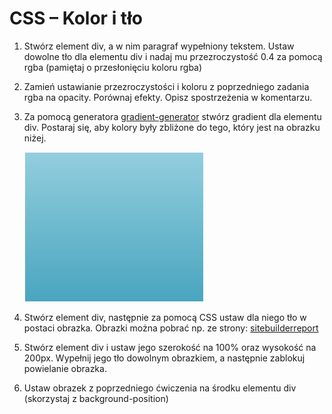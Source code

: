 # CSS – Kolor i tło

1. Stwórz element div, a w nim paragraf wypełniony tekstem. Ustaw dowolne tło dla elementu div i 
nadaj mu przezroczystość 0.4 za pomocą rgba (pamiętaj o  przesłonięciu koloru rgba)

2. Zamień ustawianie przezroczystości i koloru z poprzedniego zadania rgba na opacity. Porównaj efekty.
Opisz spostrzeżenia w komentarzu.

3. Za pomocą generatora [gradient-generator](http://www.cssmatic.com/gradient-generator) stwórz gradient dla  elementu div.
Postaraj się, aby kolory były zbliżone do tego, który jest na obrazku niżej.

	![Przykładowy gradient](images/gradient.jpg)

4. Stwórz element div, następnie za pomocą CSS ustaw dla niego tło w postaci obrazka.
Obrazki można pobrać np. ze strony: [sitebuilderreport](http://www.sitebuilderreport.com/stock-up)

5. Stwórz element div i ustaw jego szerokość na 100% oraz wysokość na 200px. Wypełnij jego tło 
dowolnym obrazkiem, a następnie zablokuj powielanie obrazka.

6. Ustaw obrazek z poprzedniego ćwiczenia na środku elementu div (skorzystaj z background-position)
